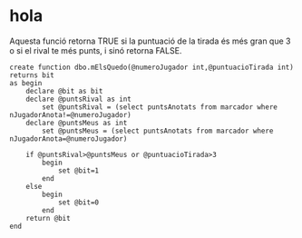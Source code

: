 # hola
Aquesta funció retorna TRUE si la puntuació de la tirada és més gran que 3 o si el rival te més punts, i sinó retorna FALSE.

```
create function dbo.mElsQuedo(@numeroJugador int,@puntuacioTirada int)
returns bit
as begin
	declare @bit as bit
	declare @puntsRival as int
		set @puntsRival = (select puntsAnotats from marcador where nJugadorAnota!=@numeroJugador)
	declare @puntsMeus as int 
		set @puntsMeus = (select puntsAnotats from marcador where nJugadorAnota=@numeroJugador)

	if @puntsRival>@puntsMeus or @puntuacioTirada>3
		begin
			set @bit=1
		end
	else
		begin
			set @bit=0
		end
	return @bit
end
```
